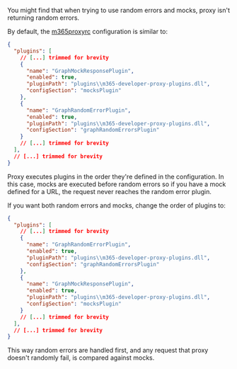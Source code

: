 You might find that when trying to use random errors and mocks, proxy isn't returning random errors.

By default, the [m365proxyrc](../technical-reference/m365proxyrc.md) configuration is similar to:

```json
{
  "plugins": [
    // [...] trimmed for brevity
    {
      "name": "GraphMockResponsePlugin",
      "enabled": true,
      "pluginPath": "plugins\\m365-developer-proxy-plugins.dll",
      "configSection": "mocksPlugin"
    },
    {
      "name": "GraphRandomErrorPlugin",
      "enabled": true,
      "pluginPath": "plugins\\m365-developer-proxy-plugins.dll",
      "configSection": "graphRandomErrorsPlugin"
    }
    // [...] trimmed for brevity
  ],
  // [...] trimmed for brevity
}
```

Proxy executes plugins in the order they're defined in the configuration. In this case, mocks are executed before random errors so if you have a mock defined for a URL, the request never reaches the random error plugin.

If you want both random errors and mocks, change the order of plugins to:

```json
{
  "plugins": [
    // [...] trimmed for brevity
    {
      "name": "GraphRandomErrorPlugin",
      "enabled": true,
      "pluginPath": "plugins\\m365-developer-proxy-plugins.dll",
      "configSection": "graphRandomErrorsPlugin"
    },
    {
      "name": "GraphMockResponsePlugin",
      "enabled": true,
      "pluginPath": "plugins\\m365-developer-proxy-plugins.dll",
      "configSection": "mocksPlugin"
    }
    // [...] trimmed for brevity
  ],
  // [...] trimmed for brevity
}
```

This way random errors are handled first, and any request that proxy doesn't randomly fail, is compared against mocks.
